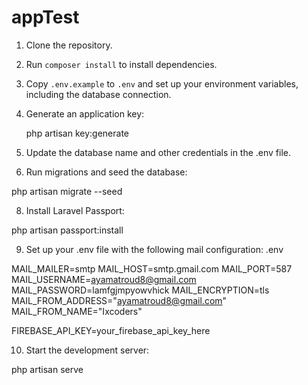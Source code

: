 # appTest

1. Clone the repository.
2. Run `composer install` to install dependencies.
3. Copy `.env.example` to `.env` and set up your environment variables, including the database connection.
4. Generate an application key:


   php artisan key:generate
   
6. Update the database name and other credentials in the .env file.
7. Run migrations and seed the database:

php artisan migrate --seed

8. Install Laravel Passport:

php artisan passport:install

9. Set up your .env file with the following mail configuration:
.env

MAIL_MAILER=smtp
MAIL_HOST=smtp.gmail.com
MAIL_PORT=587
MAIL_USERNAME=ayamatroud8@gmail.com
MAIL_PASSWORD=lamfgjmpyowvhick
MAIL_ENCRYPTION=tls
MAIL_FROM_ADDRESS="ayamatroud8@gmail.com"
MAIL_FROM_NAME="Ixcoders"


FIREBASE_API_KEY=your_firebase_api_key_here

10. Start the development server:

php artisan serve
